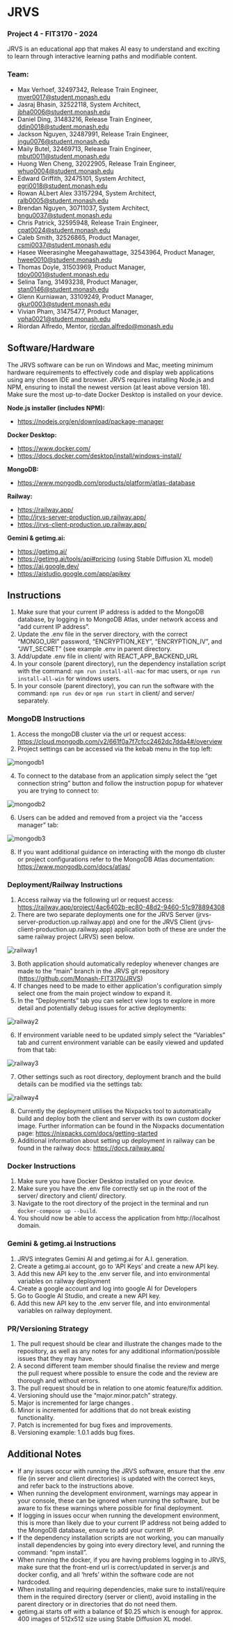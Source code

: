 # JRVS

### Project 4 - FIT3170 - 2024

JRVS is an educational app that makes AI easy to understand and exciting to learn through interactive learning paths and modifiable content.

### Team:

- Max Verhoef, 32497342, Release Train Engineer, mver0017@student.monash.edu
- Jasraj Bhasin, 32522118, System Architect, jbha0006@student.monash.edu
- Daniel Ding, 31483216, Release Train Engineer, ddin0018@student.monash.edu
- Jackson Nguyen, 32487991, Release Train Engineer, jngu0076@student.monash.edu
- Maily Butel, 32469713, Release Train Engineer, mbut0011@student.monash.edu
- Huong Wen Cheng, 32022905, Release Train Engineer, whuo0004@student.monash.edu
- Edward Griffith, 32475101, System Architect, egri0018@student.monash.edu
- Rowan ALbert Alex 33157294, System Architect, ralb0005@student.monash.edu
- Brendan Nguyen, 30711037, System Architect, bngu0037@student.monash.edu
- Chris Patrick, 32595948, Release Train Engineer, cpat0024@student.monash.edu
- Caleb Smith, 32526865, Product Manager, csmi0037@student.monash.edu
- Hasee Weerasinghe Meegahawattage, 32543964, Product Manager, hwee0010@student.monash.edu
- Thomas Doyle, 31503969, Product Manager, tdoy0001@student.monash.edu
- Selina Tang, 31493238, Product Manager, stan0146@student.monash.edu
- Glenn Kurniawan, 33109249, Product Manager, gkur0003@student.monash.edu
- Vivian Pham, 31475477, Product Manager, vpha0021@student.monash.edu
- Riordan Alfredo, Mentor, riordan.alfredo@monash.edu

## Software/Hardware

The JRVS software can be run on Windows and Mac, meeting minimum hardware requirements to effectively code and display web applications using any chosen IDE and browser. JRVS requires installing Node.js and NPM, ensuring to install the newest version (at least above version 18). Make sure the most up-to-date Docker Desktop is installed on your device.

**Node.js installer (includes NPM):**
- https://nodejs.org/en/download/package-manager

**Docker Desktop:**
- https://www.docker.com/
- https://docs.docker.com/desktop/install/windows-install/

**MongoDB:**
- https://www.mongodb.com/products/platform/atlas-database

**Railway:** 
- https://railway.app/
- http://jrvs-server-production.up.railway.app/
- https://jrvs-client-production.up.railway.app/

**Gemini & getimg.ai:**
- https://getimg.ai/
- https://getimg.ai/tools/api#pricing (using Stable Diffusion XL model)
- https://ai.google.dev/
- https://aistudio.google.com/app/apikey

## Instructions

1. Make sure that your current IP address is added to the MongoDB database, by logging in to MongoDB Atlas, under network access and “add current IP address”.
2. Update the .env file in the server directory, with the correct “MONGO_URI” password, “ENCRYPTION_KEY”, “ENCRYPTION_IV”, and “JWT_SECRET” (see example .env in parent directory.
3. Add/update .env file in client/ with REACT_APP_BACKEND_URL
4. In your console (parent directory), run the dependency installation script with the command: ```npm run install-all-mac``` for mac users, or ```npm run install-all-win``` for windows users.
5. In your console (parent directory), you can run the software with the command: ```npm run dev``` or ```npm run start``` in client/ and server/ separately.

### MongoDB Instructions

1. Access the mongoDB cluster via the url or request access: https://cloud.mongodb.com/v2/661f0a7f7cfcc2462dc7dda4#/overview
2. Project settings can be accessed via the kebab menu in the top left:
   
![mongodb1](https://github.com/user-attachments/assets/47fdcd86-4386-46c8-b616-c05014ec6c90)
 
4. To connect to the database from an application simply select the “get connection string” button and follow the instruction popup for whatever you are trying to connect to:
   
![mongodb2](https://github.com/user-attachments/assets/86826f33-a8f5-4915-b7d0-7bfc7bf931dd)
 
6. Users can be added and removed from a project via the “access manager” tab:

![mongodb3](https://github.com/user-attachments/assets/67bd3cc5-278c-4467-82ee-c7e31b002acc)

8. If you want additional guidance on interacting with the mongo db cluster or project configurations refer to the MongoDB Atlas documentation: https://www.mongodb.com/docs/atlas/

### Deployment/Railway Instructions

1. Access railway via the following url or request access: https://railway.app/project/4ac6402b-ec80-48d2-9460-51c978894308
2. There are two separate deployments one for the JRVS Server (jrvs-server-production.up.railway.app) and one for the JRVS Client (jrvs-client-production.up.railway.app) application both of these are under the same railway project (JRVS) seen below.

![railway1](https://github.com/user-attachments/assets/c837cc7b-eed7-4e51-9eeb-068b1a8d70f2)

3. Both application should automatically redeploy whenever changes are made to the “main” branch in the JRVS git repository (https://github.com/Monash-FIT3170/JRVS)
4. If changes need to be made to either application's configuration simply select one from the main project window to expand it.
5. In the “Deployments” tab you can select view logs to explore in more detail and potentially debug issues for active deployments:

![railway2](https://github.com/user-attachments/assets/0c1b14a1-863d-40bb-b30b-e081ac96690c)

6. If environment variable need to be updated simply select the “Variables” tab and current environment variable can be easily viewed and updated from that tab:

![railway3](https://github.com/user-attachments/assets/7ffc3c77-8635-4232-a084-e1882d80e341)

7. Other settings such as root directory, deployment branch and the build details can be modified via the settings tab:

![railway4](https://github.com/user-attachments/assets/46bcf70c-0f01-4178-a606-3146b7a841de)

8. Currently the deployment utilises the Nixpacks tool to automatically build and deploy both the client and server with its own custom docker image. Further information can be found in the Nixpacks documentation page: https://nixpacks.com/docs/getting-started
9. Additional information about setting up deployment in railway can be found in the railway docs: https://docs.railway.app/

### Docker Instructions

1. Make sure you have Docker Desktop installed on your device.
2. Make sure you have the .env file correctly set up in the root of the server/ directory and client/ directory.
3. Navigate to the root directory of the project in the terminal and run ```docker-compose up --build```.
4. You should now be able to access the application from http://localhost domain.

### Gemini & getimg.ai Instructions

1. JRVS integrates Gemini AI and getimg.ai for A.I. generation.
2. Create a getimg.ai account, go to ‘API Keys’ and create a new API key.
3. Add this new API key to the .env server file, and into environmental variables on railway deployment
4. Create a google account and log into google AI for Developers
5. Go to Google AI Studio, and create a new API key.
6. Add this new API key to the .env server file, and into environmental variables on railway deployment.

### PR/Versioning Strategy

1. The pull request should be clear and illustrate the changes made to the repository, as well as any notes for any additional information/possible issues that they may have.
2. A second different team member should finalise the review and merge the pull request where possible to ensure the code and the review are thorough and without errors.
3. The pull request should be in relation to one atomic feature/fix addition.
4. Versioning should use the “major.minor.patch” strategy.
5. Major is incremented for large changes .
6. Minor is incremented for additions that do not break existing functionality.
7. Patch is incremented for bug fixes and improvements.
8. Versioning example: 1.0.1 adds bug fixes.

## Additional Notes

- If any issues occur with running the JRVS software, ensure that the .env file (in server and client directories) is updated with the correct keys, and refer back to the instructions above.
- When running the development environment, warnings may appear in your console, these can be ignored when running the software, but be aware to fix these warnings where possible for final deployment.
- If logging in issues occur when running the development environment, this is more than likely due to your current IP address not being added to the MongoDB database, ensure to add your current IP.
- If the dependency installation scripts are not working, you can manually install dependencies by going into every directory level, and running the command: “npm install”.
- When running the docker, if you are having problems logging in to JRVS, make sure that the front-end url is correct/updated in server.js and docker config, and all ‘hrefs’ within the software code are not hardcoded.
- When installing and requiring dependencies, make sure to install/require them in the required directory (server or client), avoid installing in the parent directory or in directories that do not need them.
- getimg.ai starts off with a balance of $0.25 which is enough for approx. 400 images of 512x512 size using Stable Diffusion XL model.
